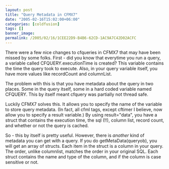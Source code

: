 ```yaml
---
layout: post
title: "Query Metadata in CFMX7"
date: "2005-02-16T15:02:00+06:00"
categories: [coldfusion]
tags: []
banner_image: 
permalink: /2005/02/16/1CEE22D9-B4B6-62CD-1AC9A7C42D02ACFC
---
```


There were a few nice changes to cfqueries in CFMX7 that may have been missed by some folks. First - did you know that everytime you run a query, a variable called CFQUERY.executionTime is created? This variable contains the time the query took to execute. Also, in your query variable itself, you have more values like recordCount and columnList.

The problem with this is that you have metadata about the query in two places. Some in the query itself, some in a hard coded variable named CFQUERY. This by itself meant cfquery was partially not thread safe. 

Luckily CFMX7 solves this. It allows you to specify the name of the variable to store query metadata. (In fact, all cfml tags, except cftimer I believe, now allow you to specify a result variable.) By using result="data", you have a struct that contains the execution time, the sql (!!), column list, record count, and whether or not the query is cached.

So - this by itself is pretty useful. However, there is <i>another</i> kind of metadata you can get with a query. If you do getMetaData(queryob), you will get an array of structs. Each item in the struct is a column in your query. The order, unlike columnlist, matches the order in your original SQL. Each struct contains the name and type of the column, and if the column is case sensitive or not.